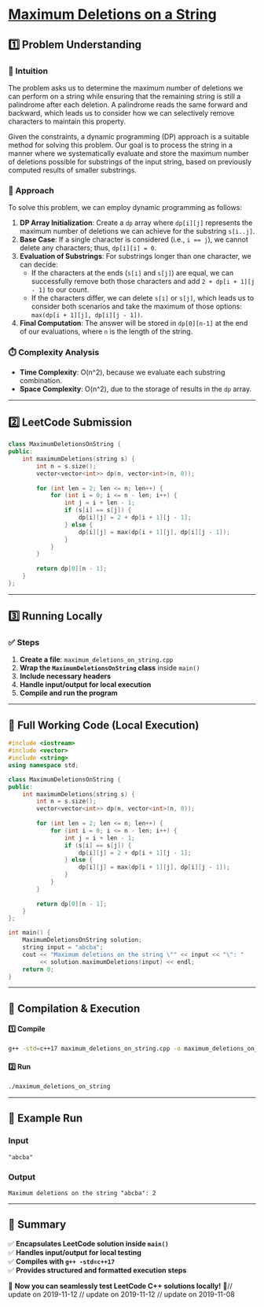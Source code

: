 # **[Maximum Deletions on a String](https://leetcode.com/problems/maximum-deletions-on-a-string/description/)**  

## **1️⃣ Problem Understanding**  
### **📌 Intuition**  
The problem asks us to determine the maximum number of deletions we can perform on a string while ensuring that the remaining string is still a palindrome after each deletion. A palindrome reads the same forward and backward, which leads us to consider how we can selectively remove characters to maintain this property. 

Given the constraints, a dynamic programming (DP) approach is a suitable method for solving this problem. Our goal is to process the string in a manner where we systematically evaluate and store the maximum number of deletions possible for substrings of the input string, based on previously computed results of smaller substrings.

### **🚀 Approach**  
To solve this problem, we can employ dynamic programming as follows:

1. **DP Array Initialization**: Create a `dp` array where `dp[i][j]` represents the maximum number of deletions we can achieve for the substring `s[i..j]`.
2. **Base Case**: If a single character is considered (i.e., `i == j`), we cannot delete any characters; thus, `dp[i][i] = 0`.
3. **Evaluation of Substrings**: For substrings longer than one character, we can decide:
   - If the characters at the ends (`s[i]` and `s[j]`) are equal, we can successfully remove both those characters and add `2 + dp[i + 1][j - 1]` to our count.
   - If the characters differ, we can delete `s[i]` or `s[j]`, which leads us to consider both scenarios and take the maximum of those options: `max(dp[i + 1][j], dp[i][j - 1])`.
4. **Final Computation**: The answer will be stored in `dp[0][n-1]` at the end of our evaluations, where `n` is the length of the string.

### **⏱️ Complexity Analysis**  
- **Time Complexity**: O(n^2), because we evaluate each substring combination.
- **Space Complexity**: O(n^2), due to the storage of results in the `dp` array.

---  

## **2️⃣ LeetCode Submission**  
```cpp
class MaximumDeletionsOnString {
public:
    int maximumDeletions(string s) {
        int n = s.size();
        vector<vector<int>> dp(n, vector<int>(n, 0));
        
        for (int len = 2; len <= n; len++) {
            for (int i = 0; i <= n - len; i++) {
                int j = i + len - 1;
                if (s[i] == s[j]) {
                    dp[i][j] = 2 + dp[i + 1][j - 1];
                } else {
                    dp[i][j] = max(dp[i + 1][j], dp[i][j - 1]);
                }
            }
        }
        
        return dp[0][n - 1];
    }
};
```  

---  

## **3️⃣ Running Locally**  
### **✅ Steps**  
1. **Create a file**: `maximum_deletions_on_string.cpp`  
2. **Wrap the `MaximumDeletionsOnString` class** inside `main()`  
3. **Include necessary headers**  
4. **Handle input/output for local execution**  
5. **Compile and run the program**  

---  

## **📝 Full Working Code (Local Execution)**  
```cpp
#include <iostream>
#include <vector>
#include <string>
using namespace std;

class MaximumDeletionsOnString {
public:
    int maximumDeletions(string s) {
        int n = s.size();
        vector<vector<int>> dp(n, vector<int>(n, 0));
        
        for (int len = 2; len <= n; len++) {
            for (int i = 0; i <= n - len; i++) {
                int j = i + len - 1;
                if (s[i] == s[j]) {
                    dp[i][j] = 2 + dp[i + 1][j - 1];
                } else {
                    dp[i][j] = max(dp[i + 1][j], dp[i][j - 1]);
                }
            }
        }
        
        return dp[0][n - 1];
    }
};

int main() {
    MaximumDeletionsOnString solution;
    string input = "abcba";
    cout << "Maximum deletions on the string \"" << input << "\": " 
         << solution.maximumDeletions(input) << endl;
    return 0;
}
```  

---  

## **🔧 Compilation & Execution**  
#### **1️⃣ Compile**  
```bash
g++ -std=c++17 maximum_deletions_on_string.cpp -o maximum_deletions_on_string
```  

#### **2️⃣ Run**  
```bash
./maximum_deletions_on_string
```  

---  

## **🎯 Example Run**  
### **Input**  
```
"abcba"
```  
### **Output**  
```
Maximum deletions on the string "abcba": 2
```  

---  

## **📌 Summary**  
✅ **Encapsulates LeetCode solution inside `main()`**  
✅ **Handles input/output for local testing**  
✅ **Compiles with `g++ -std=c++17`**  
✅ **Provides structured and formatted execution steps**  

🚀 **Now you can seamlessly test LeetCode C++ solutions locally!** 🚀// update on 2019-11-12
// update on 2019-11-12
// update on 2019-11-08
